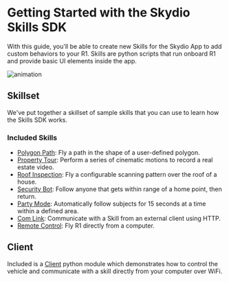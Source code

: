 # Getting Started with the Skydio Skills SDK

With this guide, you'll be able to create new Skills for the Skydio App to add custom behaviors to your R1.
Skills are python scripts that run onboard R1 and provide basic UI elements inside the app.

![animation](assets/images/roof-inspection.gif)


## Skillset

We've put together a skillset of sample skills that you can use to learn how the Skills SDK works.

### Included Skills

- [Polygon Path](skillset/polygon_path.py): Fly a path in the shape of a user-defined polygon.
- [Property Tour](skillset/property_tour.py): Perform a series of cinematic motions to record a real estate video.
- [Roof Inspection](skillset/roof_inspection.py): Fly a configurable scanning pattern over the roof of a house.
- [Security Bot](skillset/security_bot.py): Follow anyone that gets within range of a home point, then return.
- [Party Mode](skillset/party_mode.py): Automatically follow subjects for 15 seconds at a time within a defined area.
- [Com Link](skillset/com_link.py): Communicate with a Skill from an external client using HTTP.
- [Remote Control](skillset/remote.py): Fly R1 directly from a computer.

## Client

Included is a [Client](client/README.md) python module which demonstrates how to control
the vehicle and communicate with a skill directly from your computer over WiFi.
